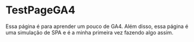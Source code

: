 # TestPageGA4
Essa página é para aprender um pouco de GA4. Além disso, essa página é uma simulação de SPA e é a minha primeira vez fazendo algo assim.
